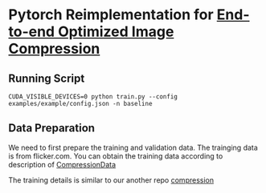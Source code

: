 # Pytorch Reimplementation for [End-to-end Optimized Image Compression](https://arxiv.org/abs/1611.01704)
## Running Script
```
CUDA_VISIBLE_DEVICES=0 python train.py --config examples/example/config.json -n baseline
```


## Data Preparation

We need to first prepare the training and validation data.
The trainging data is from flicker.com.
You can obtain the training data according to description of [CompressionData](https://github.com/liujiaheng/CompressionData)

The training details is similar to our another repo [compression](https://github.com/liujiaheng/compression)
